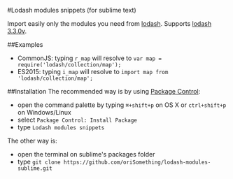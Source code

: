 #Lodash modules snippets (for sublime text)

Import easily only the modules you need from [lodash](https://lodash.com/).
Supports [lodash 3.3.0v](https://lodash.com/).

##Examples
- CommonJS: typing `r_map` will resolve to `var map = require('lodash/collection/map');`
- ES2015: typing `i_map` will resolve to `import map from 'lodash/collection/map';`

##Installation
The recommended way is by using [Package Control](https://packagecontrol.io/):
- open the command palette by typing `⌘+shift+p` on OS X or `ctrl+shift+p` on Windows/Linux
- select `Package Control: Install Package`
- type `Lodash modules snippets`


The other way is:
- open the terminal on sublime's packages folder
- type `git clone https://github.com/oriSomething/lodash-modules-sublime.git`
